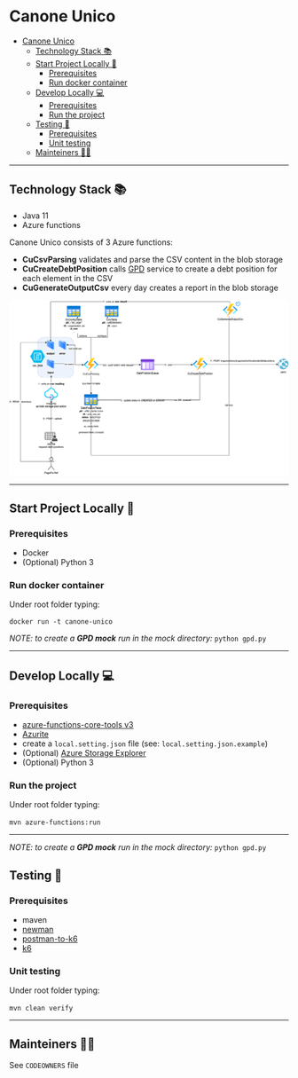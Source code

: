 # Canone Unico

- [Canone Unico](#canone-unico)
    * [Technology Stack 📚](#technology-stack---)
    * [Start Project Locally 🚀](#start-project-locally---)
        + [Prerequisites](#prerequisites)
        + [Run docker container](#run-docker-container)
    * [Develop Locally 💻](#develop-locally---)
        + [Prerequisites](#prerequisites-1)
        + [Run the project](#run-the-project)
    * [Testing 🧪](#testing---)
        + [Prerequisites](#prerequisites-2)
        + [Unit testing](#unit-testing)
    * [Mainteiners 👨‍💻](#mainteiners------)

---

## Technology Stack 📚

- Java 11
- Azure functions

Canone Unico consists of 3 Azure functions:

- **CuCsvParsing** validates and parse the CSV content in the blob storage
- **CuCreateDebtPosition** calls [GPD](https://github.com/pagopa/pagopa-debt-position) service to create a debt position
  for each element in the CSV
- **CuGenerateOutputCsv** every day creates a report in the blob storage

![schema](./docs/schema-infrastructure.png?raw=true)


---  

## Start Project Locally 🚀

### Prerequisites

- Docker
- (Optional) Python 3

### Run docker container

Under root folder typing:

```
docker run -t canone-unico
```

_NOTE: to create a **GPD mock** run in the mock directory:_ `python gpd.py`

---

## Develop Locally 💻

### Prerequisites

- [azure-functions-core-tools v3](https://docs.microsoft.com/it-it/azure/azure-functions/functions-run-local?tabs=v3%2Cwindows%2Ccsharp%2Cportal%2Cbash)
- [Azurite](https://docs.microsoft.com/it-it/azure/storage/common/storage-use-azurite?tabs=visual-studio)
- create a `local.setting.json` file (see: `local.setting.json.example`)
- (Optional) [Azure Storage Explorer](https://azure.microsoft.com/it-it/features/storage-explorer/)
- (Optional) Python 3

### Run the project

Under root folder typing:

`mvn azure-functions:run`

---

_NOTE: to create a **GPD mock** run in the mock directory:_ `python gpd.py`

## Testing 🧪

### Prerequisites

- maven
- [newman](https://www.npmjs.com/package/newman)
- [postman-to-k6](https://github.com/apideck-libraries/postman-to-k6)
- [k6](https://k6.io/)

### Unit testing

Under root folder typing:

`mvn clean verify`

---

## Mainteiners 👨‍💻

See `CODEOWNERS` file



